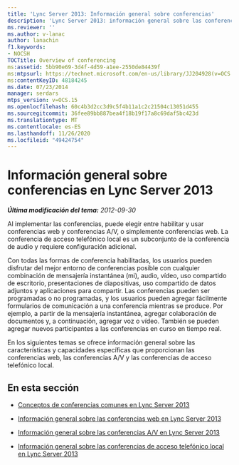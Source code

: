 ```yaml
---
title: 'Lync Server 2013: Información general sobre conferencias'
description: 'Lync Server 2013: información general sobre las conferencias.'
ms.reviewer: ''
ms.author: v-lanac
author: lanachin
f1.keywords:
- NOCSH
TOCTitle: Overview of conferencing
ms:assetid: 5bb90e69-3d4f-4d59-a1ee-2550de84439f
ms:mtpsurl: https://technet.microsoft.com/en-us/library/JJ204928(v=OCS.15)
ms:contentKeyID: 48184245
ms.date: 07/23/2014
manager: serdars
mtps_version: v=OCS.15
ms.openlocfilehash: 60c4b3d2cc3d9c5f4b11a1c2c21504c13051d455
ms.sourcegitcommit: 36fee89bb887bea4f18b19f17a8c69daf5bc423d
ms.translationtype: MT
ms.contentlocale: es-ES
ms.lasthandoff: 11/26/2020
ms.locfileid: "49424754"
---
```

# <a name="overview-of-conferencing-in-lync-server-2013"></a>Información general sobre conferencias en Lync Server 2013

<div data-xmlns="http://www.w3.org/1999/xhtml">

<div class="topic" data-xmlns="http://www.w3.org/1999/xhtml" data-msxsl="urn:schemas-microsoft-com:xslt" data-cs="https://msdn.microsoft.com/">

<div data-asp="https://msdn2.microsoft.com/asp">



</div>

<div id="mainSection">

<div id="mainBody">

<span> </span>

_**Última modificación del tema:** 2012-09-30_

Al implementar las conferencias, puede elegir entre habilitar y usar conferencias web y conferencias A/V, o simplemente conferencias web. La conferencia de acceso telefónico local es un subconjunto de la conferencia de audio y requiere configuración adicional.

Con todas las formas de conferencia habilitadas, los usuarios pueden disfrutar del mejor entorno de conferencias posible con cualquier combinación de mensajería instantánea (mi), audio, vídeo, uso compartido de escritorio, presentaciones de diapositivas, uso compartido de datos adjuntos y aplicaciones para compartir. Las conferencias pueden ser programadas o no programadas, y los usuarios pueden agregar fácilmente formularios de comunicación a una conferencia mientras se produce. Por ejemplo, a partir de la mensajería instantánea, agregar colaboración de documentos y, a continuación, agregar voz o vídeo. También se pueden agregar nuevos participantes a las conferencias en curso en tiempo real.

En los siguientes temas se ofrece información general sobre las características y capacidades específicas que proporcionan las conferencias web, las conferencias A/V y las conferencias de acceso telefónico local.

<div>

## <a name="in-this-section"></a>En esta sección

  - [Conceptos de conferencias comunes en Lync Server 2013](lync-server-2013-common-conferencing-concepts.md)

  - [Información general sobre las conferencias web en Lync Server 2013](lync-server-2013-web-conferencing-overview.md)

  - [Información general sobre las conferencias A/V en Lync Server 2013](lync-server-2013-a-v-conferencing-overview.md)

  - [Información general sobre las conferencias de acceso telefónico local en Lync Server 2013](lync-server-2013-dial-in-conferencing-overview.md)

</div>

</div>

<span> </span>

</div>

</div>

</div>

